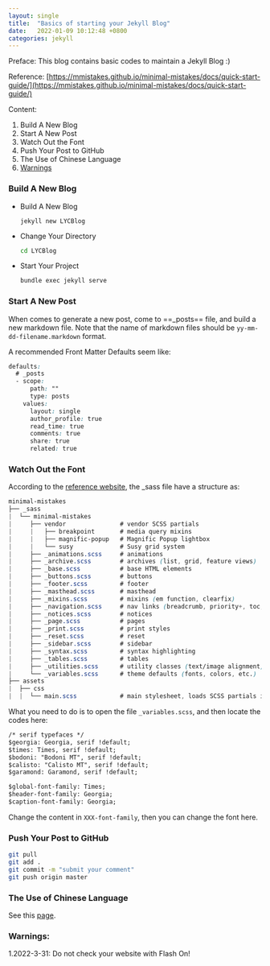 ```yaml
---
layout: single
title:  "Basics of starting your Jekyll Blog"
date:   2022-01-09 10:12:48 +0800
categories: jekyll
---
```

Preface: This blog contains basic codes to maintain a Jekyll Blog :)

Reference: [https://mmistakes.github.io/minimal-mistakes/docs/quick-start-guide/](https://mmistakes.github.io/minimal-mistakes/docs/quick-start-guide/)

Content: 

1. Build A New Blog
2. Start A New Post
3. Watch Out the Font
5. Push Your Post to GitHub
5. The Use of Chinese Language
6. <u>Warnings</u>



### Build A New Blog

- Build A New Blog 

  ```
  jekyll new LYCBlog
  ```

- Change Your Directory

  ```bash
  cd LYCBlog
  ```

- Start Your Project

  ```bash
  bundle exec jekyll serve
  ```



### Start A New Post

When comes to generate a new post, come to ==_posts== file, and build a new markdown file. Note that the name of markdown files should be `yy-mm-dd-filename.markdown` format.

A recommended Front Matter Defaults seem like:

```css
defaults:
  # _posts
  - scope:
      path: ""
      type: posts
    values:
      layout: single
      author_profile: true
      read_time: true
      comments: true
      share: true
      related: true
```



### Watch Out the Font

According to the [reference website](https://mmistakes.github.io/minimal-mistakes/docs/quick-start-guide/), the _sass file have a structure as:

```css
minimal-mistakes
├── _sass
|  └── minimal-mistakes
|     ├── vendor               # vendor SCSS partials
|     |   ├── breakpoint       # media query mixins
|     |   ├── magnific-popup   # Magnific Popup lightbox
|     |   └── susy             # Susy grid system
|     ├── _animations.scss     # animations
|     ├── _archive.scss        # archives (list, grid, feature views)
|     ├── _base.scss           # base HTML elements
|     ├── _buttons.scss        # buttons
|     ├── _footer.scss         # footer
|     ├── _masthead.scss       # masthead
|     ├── _mixins.scss         # mixins (em function, clearfix)
|     ├── _navigation.scss     # nav links (breadcrumb, priority+, toc, pagination, etc.)
|     ├── _notices.scss        # notices
|     ├── _page.scss           # pages
|     ├── _print.scss          # print styles
|     ├── _reset.scss          # reset
|     ├── _sidebar.scss        # sidebar
|     ├── _syntax.scss         # syntax highlighting
|     ├── _tables.scss         # tables
|     ├── _utilities.scss      # utility classes (text/image alignment)
|     └── _variables.scss      # theme defaults (fonts, colors, etc.)
├── assets
|  ├── css
|  |  └── main.scss            # main stylesheet, loads SCSS partials in _sass
```

What you need to do is to open the file `_variables.scss`, and then locate the codes here:

```html
/* serif typefaces */
$georgia: Georgia, serif !default;
$times: Times, serif !default;
$bodoni: "Bodoni MT", serif !default;
$calisto: "Calisto MT", serif !default;
$garamond: Garamond, serif !default;

$global-font-family: Times;
$header-font-family: Georgia;
$caption-font-family: Georgia;

```

Change the content in `XXX-font-family`, then you can change the font here.

### Push Your Post to GitHub

```bash
git pull
git add .
git commit -m "submit your comment"
git push origin master
```



### The Use of Chinese Language

See this [page](https://y-c-li.github.io/lyc.github.io/jekyll/Try-a-Chinese-Post/).

### Warnings:

1.2022-3-31: Do not check your website with Flash On!